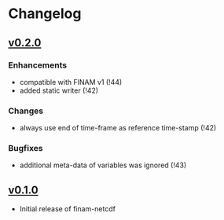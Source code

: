 # Changelog

## [v0.2.0]

### Enhancements
* compatible with FINAM v1 (!44)
* added static writer (!42)

### Changes
* always use end of time-frame as reference time-stamp (!42)

### Bugfixes
* additional meta-data of variables was ignored (!43)

## [v0.1.0]

* Initial release of finam-netcdf

[unpublished]: https://git.ufz.de/FINAM/finam-netcdf/-/compare/v0.2.0...main
[v0.2.0]: https://git.ufz.de/FINAM/finam-netcdf/-/compare/v0.1.0...v0.2.0
[v0.1.0]: https://git.ufz.de/FINAM/finam-netcdf/-/commits/v0.1.0
